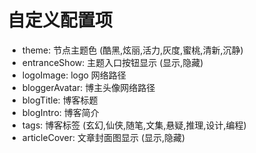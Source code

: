 # 自定义配置项

- theme: 节点主题色 (酷黑,炫丽,活力,灰度,蜜桃,清新,沉静)
- entranceShow: 主题入口按钮显示 (显示,隐藏)
- logoImage: logo 网络路径
- bloggerAvatar: 博主头像网络路径
- blogTitle: 博客标题
- blogIntro: 博客简介
- tags: 博客标签 (玄幻,仙侠,随笔,文集,悬疑,推理,设计,编程)
- articleCover: 文章封面图显示 (显示,隐藏)
